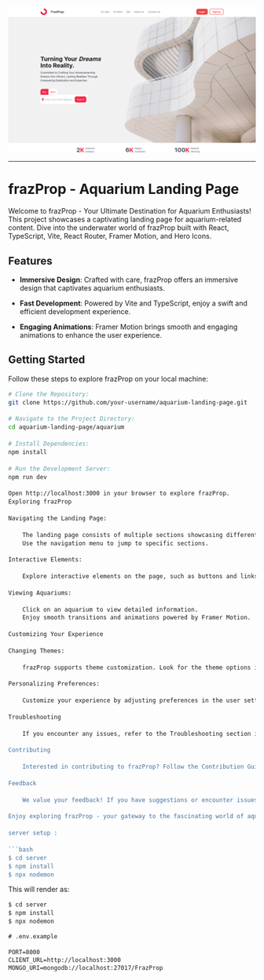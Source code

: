 <img src="./aquarium-readme/images/web-site-demo.png" />

<hr />

# frazProp - Aquarium Landing Page

Welcome to frazProp - Your Ultimate Destination for Aquarium Enthusiasts! This project showcases a captivating landing page for aquarium-related content. Dive into the underwater world of frazProp built with React, TypeScript, Vite, React Router, Framer Motion, and Hero Icons.

## Features

- **Immersive Design**: Crafted with care, frazProp offers an immersive design that captivates aquarium enthusiasts.

- **Fast Development**: Powered by Vite and TypeScript, enjoy a swift and efficient development experience.

- **Engaging Animations**: Framer Motion brings smooth and engaging animations to enhance the user experience.

## Getting Started

Follow these steps to explore frazProp on your local machine:

```bash
# Clone the Repository:
git clone https://github.com/your-username/aquarium-landing-page.git

# Navigate to the Project Directory:
cd aquarium-landing-page/aquarium

# Install Dependencies:
npm install

# Run the Development Server:
npm run dev

Open http://localhost:3000 in your browser to explore frazProp.
Exploring frazProp

Navigating the Landing Page:

    The landing page consists of multiple sections showcasing different aquariums.
    Use the navigation menu to jump to specific sections.

Interactive Elements:

    Explore interactive elements on the page, such as buttons and links, to discover more content.

Viewing Aquariums:

    Click on an aquarium to view detailed information.
    Enjoy smooth transitions and animations powered by Framer Motion.

Customizing Your Experience

Changing Themes:

    frazProp supports theme customization. Look for the theme options in the settings.

Personalizing Preferences:

    Customize your experience by adjusting preferences in the user settings.

Troubleshooting

    If you encounter any issues, refer to the Troubleshooting section in this guide or check the project's GitHub repository for help.

Contributing

    Interested in contributing to frazProp? Follow the Contribution Guidelines in the project repository.

Feedback

    We value your feedback! If you have suggestions or encounter issues, please open an issue on GitHub.

Enjoy exploring frazProp - your gateway to the fascinating world of aquariums!

server setup :

```bash
$ cd server
$ npm install
$ npx nodemon
```


This will render as:
```bash
$ cd server
$ npm install
$ npx nodemon

```

```env
# .env.example

PORT=8000
CLIENT_URL=http://localhost:3000
MONGO_URI=mongodb://localhost:27017/FrazProp
``````
